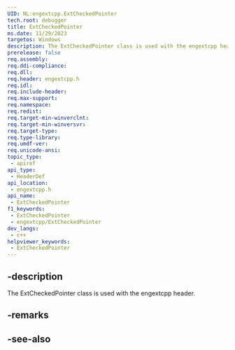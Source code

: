```yaml
---
UID: NL:engextcpp.ExtCheckedPointer
tech.root: debugger
title: ExtCheckedPointer
ms.date: 11/29/2023
targetos: Windows
description: The ExtCheckedPointer class is used with the engextcpp header.
prerelease: false
req.assembly: 
req.ddi-compliance: 
req.dll: 
req.header: engextcpp.h
req.idl: 
req.include-header: 
req.max-support: 
req.namespace: 
req.redist: 
req.target-min-winverclnt: 
req.target-min-winversvr: 
req.target-type: 
req.type-library: 
req.umdf-ver: 
req.unicode-ansi: 
topic_type:
 - apiref
api_type:
 - HeaderDef
api_location:
 - engextcpp.h
api_name:
 - ExtCheckedPointer
f1_keywords:
 - ExtCheckedPointer
 - engextcpp/ExtCheckedPointer
dev_langs:
 - c++
helpviewer_keywords:
 - ExtCheckedPointer
---
```


## -description

The ExtCheckedPointer class is used with the engextcpp header.

## -remarks

## -see-also
